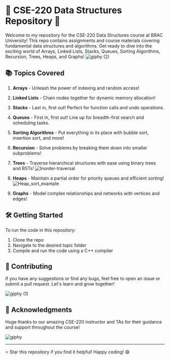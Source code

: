 # 🌟 CSE-220 Data Structures Repository 🌟

Welcome to my repository for the CSE-220 Data Structures course at BRAC University! This repo contains assignments and course materials covering fundamental data structures and algorithms. Get ready to dive into the exciting world of Arrays, Linked Lists, Stacks, Queues, Sorting Algorithms, Recursion, Trees, Heaps, and Graphs! 
![giphy (2)](https://github.com/azaynul10/CSE-220-DSA/assets/111334392/4f28710d-6565-4622-ac4d-12901667c98b)

## 📚 Topics Covered

1. **Arrays** - Unleash the power of indexing and random access! 
   
   

2. **Linked Lists** - Chain nodes together for dynamic memory allocation! 
   

3. **Stacks** - Last in, first out! Perfect for function calls and undo operations. 
   

4. **Queues** - First in, first out! Line up for breadth-first search and scheduling tasks. 
   

5. **Sorting Algorithms** - Put everything in its place with bubble sort, insertion sort, and more! 
   

6. **Recursion** - Solve problems by breaking them down into smaller subproblems! 
   

7. **Trees** - Traverse hierarchical structures with ease using binary trees and BSTs! 
   ![Inorder-traversal](https://github.com/azaynul10/CSE-220-DSA/assets/111334392/7ab9e062-63fb-4060-b9d1-dd84fea58721)


8. **Heaps** - Maintain a partial order for priority queues and efficient sorting! 
   ![Heap_sort_example](https://github.com/azaynul10/CSE-220-DSA/assets/111334392/971096ed-56f1-4a38-a680-e027711143dc)


9. **Graphs** - Model complex relationships and networks with vertices and edges! 
   

## 🛠️ Getting Started

To run the code in this repository:

1. Clone the repo
2. Navigate to the desired topic folder
3. Compile and run the code using a C++ compiler

## 🤝 Contributing

If you have any suggestions or find any bugs, feel free to open an issue or submit a pull request. Let's learn and grow together! 

![giphy (1)](https://github.com/azaynul10/CSE-220-DSA/assets/111334392/72039ca0-df32-4729-be84-c40032d0529f)


## 🙌 Acknowledgments

Huge thanks to our amazing CSE-220 instructor and TAs for their guidance and support throughout the course! 


![giphy](https://github.com/azaynul10/CSE-220-DSA/assets/111334392/1acb73e6-974c-4ca5-b4f8-244bdb34bf21)

---

⭐ Star this repository if you find it helpful! Happy coding! 😄

